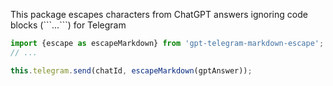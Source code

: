 This package escapes characters from ChatGPT answers ignoring code blocks (\`\`\`...\`\`\`) for Telegram

```JAVASCRIPT
import {escape as escapeMarkdown} from 'gpt-telegram-markdown-escape';
// ...

this.telegram.send(chatId, escapeMarkdown(gptAnswer));
```